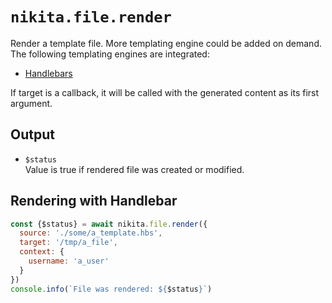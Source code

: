 
# `nikita.file.render`

Render a template file. More templating engine could be added on demand. The
following templating engines are integrated:

* [Handlebars](https://handlebarsjs.com/)

If target is a callback, it will be called with the generated content as
its first argument.   

## Output

* `$status`   
  Value is true if rendered file was created or modified.

## Rendering with Handlebar

```js
const {$status} = await nikita.file.render({
  source: './some/a_template.hbs',
  target: '/tmp/a_file',
  context: {
    username: 'a_user'
  }
})
console.info(`File was rendered: ${$status}`)
```
